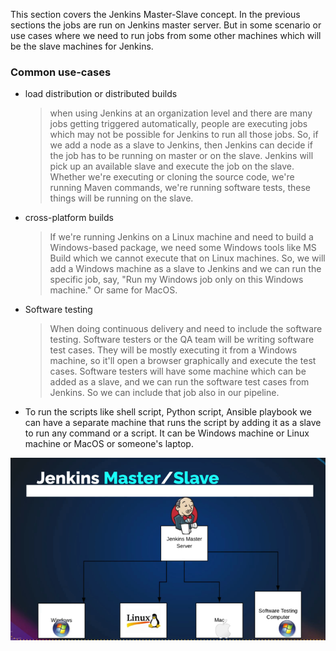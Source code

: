 This section covers the Jenkins Master-Slave concept. In the previous sections the jobs are run on Jenkins master server. But in some scenario or use cases where we need to run jobs from some other machines which will be the slave machines for Jenkins.

### Common use-cases
* load distribution or distributed builds
    > when using Jenkins at an organization level and there are many jobs getting triggered automatically, people are executing jobs which may not be possible for Jenkins to run all those jobs. So, if we add a node as a slave to Jenkins, then Jenkins can decide if the job has to be running on master or on the slave. Jenkins will pick up an available slave and execute the job on the slave. Whether we're executing or cloning the source code, we're running Maven commands, we're running software tests, these things will be running on the slave.

* cross-platform builds
    > If we're running Jenkins on a Linux machine and need to build a Windows-based package, we need some Windows tools like MS Build which we cannot execute that on Linux machines. So, we will add a Windows machine as a slave to Jenkins and we can run the specific job, say, "Run my Windows job only on this Windows machine." Or same for MacOS.

* Software testing
    > When doing continuous delivery and need to include the software testing. Software testers or the QA team will be writing software test cases. They will be mostly executing it from a Windows machine, so it'll open a browser graphically and execute the test cases. Software testers will have some machine which can be added as a slave, and we can run the software test cases from Jenkins. So we can include that job also in our pipeline.

* To run the scripts like shell script, Python script, Ansible playbook we can have a separate machine that runs the script by adding it as a slave to run any command or a script. It can be Windows machine or Linux machine or MacOS or someone's laptop.

![alt text](Jenkins-Master-slave.png)